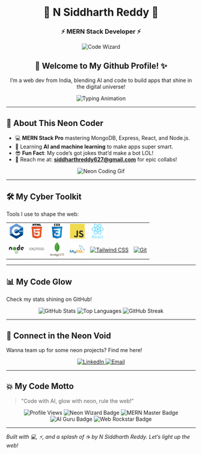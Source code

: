 <div align="center">
  <h1>🌟 N Siddharth Reddy 🌟</h1>
  <h3>⚡️ MERN Stack Developer ⚡️</h3>
  <img src="https://images.hdqwalls.com/download/eat-sleep-code-repeat-er-3840x2400.jpg" height="200px" alt="Code Wizard" />
</div>


<div align="center">
  <h2>🚀 Welcome to My Github Profile! ✨</h2>
  <p>I’m a web dev from India, blending AI and code to build apps that shine in the digital universe!</p>
  <img src="https://readme-typing-svg.herokuapp.com?font=Roboto+Mono&size=24&pause=400&color=00FFDD&background=00000022&center=true&vCenter=true&width=600&lines=Code+is+my+vibe,+AI+is+my+fire!;Crafting+web+masterpieces!;Let’s+light+up+the+web!" alt="Typing Animation" />
</div>

---

## 🌌 About This Neon Coder
- 💻 **MERN Stack Pro** mastering MongoDB, Express, React, and Node.js.
- 🌠 Learning **AI and machine learning** to make apps super smart.
- 😎 **Fun Fact**: My code’s got jokes that’d make a bot LOL!
- 📧 Reach me at: **siddharthreddy627@gmail.com** for epic collabs!

<div align="center">
  <img src="https://media.giphy.com/media/26AHvF2p5pridaS1i/giphy.gif" width="240" alt="Neon Coding Gif" />
</div>

---

## 🛠️ My Cyber Toolkit
Tools I use to shape the web:

<div align="center">
  <table>
    <tr>
      <td><a href="https://www.w3schools.com/cpp/"><img src="https://raw.githubusercontent.com/devicons/devicon/master/icons/cplusplus/cplusplus-original.svg" alt="C++" width="40" height="40"/></a></td>
      <td><a href="https://www.w3.org/html/"><img src="https://raw.githubusercontent.com/devicons/devicon/master/icons/html5/html5-original-wordmark.svg" alt="HTML5" width="40" height="40"/></a></td>
      <td><a href="https://www.w3schools.com/css/"><img src="https://raw.githubusercontent.com/devicons/devicon/master/icons/css3/css3-original-wordmark.svg" alt="CSS3" width="40" height="40"/></a></td>
      <td><a href="https://developer.mozilla.org/en-US/docs/Web/JavaScript"><img src="https://raw.githubusercontent.com/devicons/devicon/master/icons/javascript/javascript-original.svg" alt="JavaScript" width="40" height="40"/></a></td>
      <td><a href="https://reactjs.org/"><img src="https://raw.githubusercontent.com/devicons/devicon/master/icons/react/react-original-wordmark.svg" alt="React" width="40" height="40"/></a></td>
    </tr>
    <tr>
      <td><a href="https://nodejs.org"><img src="https://raw.githubusercontent.com/devicons/devicon/master/icons/nodejs/nodejs-original-wordmark.svg" alt="Node.js" width="40" height="40"/></a></td>
      <td><a href="https://expressjs.com"><img src="https://raw.githubusercontent.com/devicons/devicon/master/icons/express/express-original-wordmark.svg" alt="Express" width="40" height="40"/></a></td>
      <td><a href="https://www.mongodb.com/"><img src="https://raw.githubusercontent.com/devicons/devicon/master/icons/mongodb/mongodb-original-wordmark.svg" alt="MongoDB" width="40" height="40"/></a></td>
      <td><a href="https://www.mysql.com/"><img src="https://raw.githubusercontent.com/devicons/devicon/master/icons/mysql/mysql-original-wordmark.svg" alt="MySQL" width="40" height="40"/></a></td>
      <td><a href="https://tailwindcss.com/"><img src="https://www.vectorlogo.zone/logos/tailwindcss/tailwindcss-icon.svg" alt="Tailwind CSS" width="40" height="40"/></a></td>
      <td><a href="https://git-scm.com/"><img src="https://www.vectorlogo.zone/logos/git-scm/git-scm-icon.svg" alt="Git" width="40" height="40"/></a></td>
    </tr>
  </table>
</div>

---

## 📊 My Code Glow
Check my stats shining on GitHub!

<div align="center">
  <img src="https://github-readme-stats.vercel.app/api?username=siddreddy07&show_icons=true&theme=highcontrast&hide_border=true" alt="GitHub Stats" />
  <img src="https://github-readme-stats.vercel.app/api/top-langs?username=siddreddy07&show_icons=true&theme=highcontrast&layout=compact&hide_border=true" alt="Top Languages" />
  <img src="https://github-readme-streak-stats.herokuapp.com/?user=siddreddy07&theme=highcontrast&hide_border=true" alt="GitHub Streak" />
</div>

---

## 📡 Connect in the Neon Void
Wanna team up for some neon projects? Find me here!

<div align="center">
  <a href="https://linkedin.com/in/n-siddharth-reddy-9579a1273" target="_blank">
    <img src="https://raw.githubusercontent.com/rahuldkjain/github-profile-readme-generator/master/src/images/icons/Social/linked-in-alt.svg" alt="LinkedIn" height="30" width="40" />
  </a>
  <a href="mailto:siddharthreddy627@gmail.com">
    <img src="https://img.icons8.com/color/48/000000/gmail.png" alt="Email" height="30" width="40" />
  </a>
</div>

---

## 💥 My Code Motto
> "Code with AI, glow with neon, rule the web!"

<div align="center">
  <img src="https://komarev.com/ghpvc/?username=siddreddy07&label=Profile%20Views&color=00FFDD&style=flat" alt="Profile Views" />
  <img src="https://img.shields.io/badge/Neon%20Wizard-FF00FF?style=flat-square&logo=codepen" alt="Neon Wizard Badge" />
  <img src="https://img.shields.io/badge/MERN%20Master-00FFDD?style=flat-square&logo=react" alt="MERN Master Badge" />
  <img src="https://img.shields.io/badge/AI%20Guru-FFFF00?style=flat-square&logo=python" alt="AI Guru Badge" />
  <img src="https://img.shields.io/badge/Web%20Rockstar-FF6666?style=flat-square&logo=javascript" alt="Web Rockstar Badge" />
</div>

---

*Built with 💻, ⚡️, and a splash of ☕ by N Siddharth Reddy. Let’s light up the web!*
